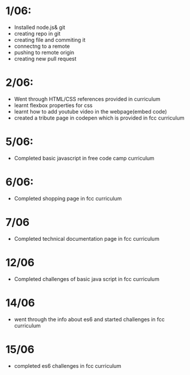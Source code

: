 # 1/06: 
- Installed node.js& git
- creating repo in git
- creating file and commiting it
- connectng to a remote
- pushing to remote origin
- creating new pull request

# 2/06:
- Went through HTML/CSS references provided in curriculum
- learnt flexbox properties for css
- learnt how to add youtube video in the webpage(embed code)
- created a tribute page in codepen which is provided in fcc curriculum

# 5/06:
- Completed basic javascript in free code camp curriculum

# 6/06:
- Completed shopping page in fcc curriculum

# 7/06
- Completed technical documentation page in fcc curriculum

# 12/06
- Completed challenges of basic java script in fcc curriculum

# 14/06 
- went through the info about es6 and started challenges in fcc curriculum
# 15/06
- completed es6 challenges in fcc curriculum
